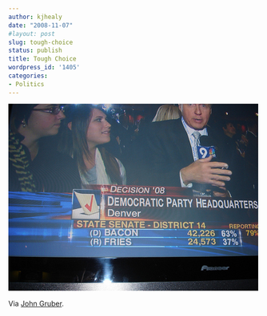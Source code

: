 ```yaml
---
author: kjhealy
date: "2008-11-07"
#layout: post
slug: tough-choice
status: publish
title: Tough Choice
wordpress_id: '1405'
categories:
- Politics
---
```


![Bacon vs Fries](baconvsfries_2.jpg)

Via [John Gruber](http://daringfireball.net/).
